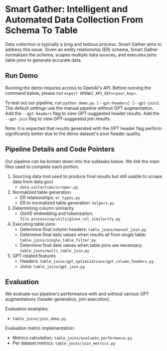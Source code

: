 # Smart Gather: Intelligent and Automated Data Collection From Schema To Table

Data collection is typically a long and tedious process. Smart Gather aims to address this issue.  Given an entity relationship (ER) schema, Smart Gather normalizes the schema, scapes multiple data sources, and executes joins table joins to generate accurate data.

## Run Demo
Running the demo requires access to OpenAI's API.  Before running the command below, please run `export OPENAI_API_KEY=<your_key>`.

To test out our pipeline, run `python demo.py [--gpt-headers] [--gpt-join]`. The default settings use the manual pipeline without GPT augmentation. Add the `--gpt-headers` flag to view GPT-suggested header results. Add the `--gpt-join` flag to view GPT-suggested join results.

Note: It is expected that results generated with the GPT header flag perform significantly better due to the demo dataset's poor header quality.

## Pipeline Details and Code Pointers
Our pipeline can be broken down into the subtasks below.  We link the main files used to complete each portion.
1. Sourcing data (not used to produce final results but still usable to scrape data from data.gov)
   - `data_collection/scraper.py`
2. Normalized table generation
   - ER relationships: `er_types.py`
   - ER to normalized table generation: `helpers.py`
3. Determining column similarity
   - GloVE embedding and tokenization: `file_processing/utils/glove_col_similarity.py`
4. Executing table joins
   - Determine final column headers: `table_joins/manual_join.py`
   - Determine final data values when results all from single table: `table_joins/single_table_filter.py`
   - Determine final data values when table joins are necessary: `table_joins/multi_table_join.py`
5. GPT-related features
   - Headers: `table_joins/gpt_optimizations/gpt_column_headers.py`
   - Joins: `table_joins/gpt_join.py`

## Evaluation
We evaluate our pipeline's performance with and without various GPT augmentations (header generation, join execution).

Evaluation examples:
  - `table_joins/join_demo.py`

Evaluation metric implementation:
  - Metrics calculation: `table_joins/evaluate_performance.py`
  - Per dataset metrics: `table_joins/join_metrics.py`
